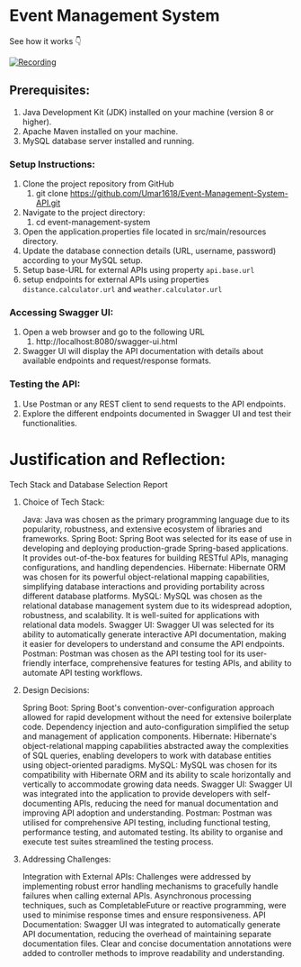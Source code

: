 # Event Management System
See how it works 👇

[![Recording](http://img.youtube.com/vi//0.jpg)](http://www.youtube.com/watch?v=)

## Prerequisites:
1. Java Development Kit (JDK) installed on your machine (version 8 or higher).
2. Apache Maven installed on your machine.
3. MySQL database server installed and running.

### Setup Instructions:
1. Clone the project repository from GitHub
    1. git clone https://github.com/Umar1618/Event-Management-System-API.git
2. Navigate to the project directory:
    1. cd event-management-system
3. Open the application.properties file located in src/main/resources directory.
4. Update the database connection details (URL, username, password) according to your MySQL setup.
5. Setup base-URL for external APIs using property `api.base.url`
6. setup endpoints for external APIs using properties   `distance.calculator.url` and `weather.calculator.url`

### Accessing Swagger UI:
1. Open a web browser and go to the following URL
    1. http://localhost:8080/swagger-ui.html
2. Swagger UI will display the API documentation with details about available endpoints and request/response formats.

### Testing the API:
1. Use Postman or any REST client to send requests to the API endpoints.
2. Explore the different endpoints documented in Swagger UI and test their functionalities.


# Justification and Reflection:
Tech Stack and Database Selection Report

1. Choice of Tech Stack:

    Java: Java was chosen as the primary programming language due to its popularity, robustness, and extensive ecosystem of libraries and frameworks.
    Spring Boot: Spring Boot was selected for its ease of use in developing and deploying production-grade Spring-based applications. It provides out-of-the-box features for building RESTful APIs, managing configurations, and handling dependencies.
    Hibernate: Hibernate ORM was chosen for its powerful object-relational mapping capabilities, simplifying database interactions and providing portability across different database platforms.
    MySQL: MySQL was chosen as the relational database management system due to its widespread adoption, robustness, and scalability. It is well-suited for applications with relational data models.
    Swagger UI: Swagger UI was selected for its ability to automatically generate interactive API documentation, making it easier for developers to understand and consume the API endpoints.
    Postman: Postman was chosen as the API testing tool for its user-friendly interface, comprehensive features for testing APIs, and ability to automate API testing workflows.

2. Design Decisions:

    Spring Boot: Spring Boot's convention-over-configuration approach allowed for rapid development without the need for extensive boilerplate code. Dependency injection and auto-configuration simplified the setup and management of application components.
    Hibernate: Hibernate's object-relational mapping capabilities abstracted away the complexities of SQL queries, enabling developers to work with database entities using object-oriented paradigms.
    MySQL: MySQL was chosen for its compatibility with Hibernate ORM and its ability to scale horizontally and vertically to accommodate growing data needs.
    Swagger UI: Swagger UI was integrated into the application to provide developers with self-documenting APIs, reducing the need for manual documentation and improving API adoption and understanding.
    Postman: Postman was utilised for comprehensive API testing, including functional testing, performance testing, and automated testing. Its ability to organise and execute test suites streamlined the testing process.

3. Addressing Challenges:

    Integration with External APIs: Challenges were addressed by implementing robust error handling mechanisms to gracefully handle failures when calling external APIs. Asynchronous processing techniques, such as CompletableFuture or reactive programming, were used to minimise response times and ensure responsiveness.
    API Documentation: Swagger UI was integrated to automatically generate API documentation, reducing the overhead of maintaining separate documentation files. Clear and concise documentation annotations were added to controller methods to improve readability and understanding.
